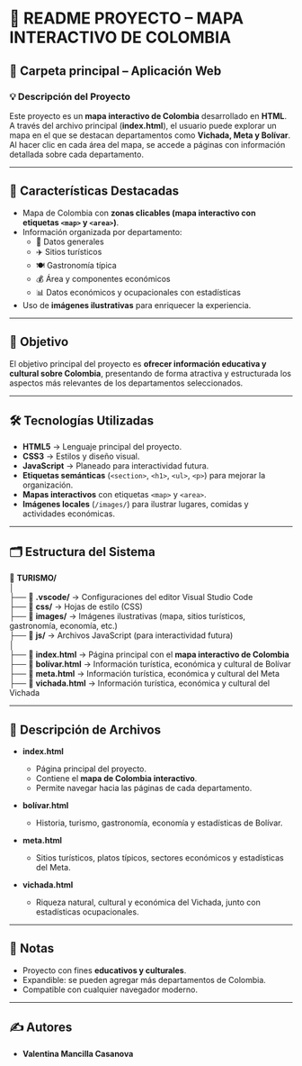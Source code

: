 # 📖 README PROYECTO – MAPA INTERACTIVO DE COLOMBIA

## 🚀 Carpeta principal – Aplicación Web

### 💡 Descripción del Proyecto

Este proyecto es un **mapa interactivo de Colombia** desarrollado en **HTML**.  
A través del archivo principal (**index.html**), el usuario puede explorar un mapa en el que se destacan departamentos como **Vichada, Meta y Bolívar**.  
Al hacer clic en cada área del mapa, se accede a páginas con información detallada sobre cada departamento.

---

## 🌟 Características Destacadas

* Mapa de Colombia con **zonas clicables (mapa interactivo con etiquetas `<map>` y `<area>`)**.  
* Información organizada por departamento:  
  * 📌 Datos generales  
  * ✈️ Sitios turísticos  
  * 🍽️ Gastronomía típica  
  * 💰 Área y componentes económicos  
  * 📊 Datos económicos y ocupacionales con estadísticas  
* Uso de **imágenes ilustrativas** para enriquecer la experiencia.  

---

## 🎯 Objetivo

El objetivo principal del proyecto es **ofrecer información educativa y cultural sobre Colombia**, presentando de forma atractiva y estructurada los aspectos más relevantes de los departamentos seleccionados.  

---

## 🛠 Tecnologías Utilizadas

* **HTML5** → Lenguaje principal del proyecto.  
* **CSS3** → Estilos y diseño visual.  
* **JavaScript** → Planeado para interactividad futura.  
* **Etiquetas semánticas** (`<section>`, `<h1>`, `<ul>`, `<p>`) para mejorar la organización.  
* **Mapas interactivos** con etiquetas `<map>` y `<area>`.  
* **Imágenes locales** (`/images/`) para ilustrar lugares, comidas y actividades económicas.  

---

## 🗂 Estructura del Sistema

📁 **TURISMO/**  
│  
├── 📂 **.vscode/** → Configuraciones del editor Visual Studio Code  
├── 📂 **css/** → Hojas de estilo (CSS)  
├── 📂 **images/** → Imágenes ilustrativas (mapa, sitios turísticos, gastronomía, economía, etc.)  
├── 📂 **js/** → Archivos JavaScript (para interactividad futura)  
│  
├── 📄 **index.html** → Página principal con el **mapa interactivo de Colombia**  
├── 📄 **bolívar.html** → Información turística, económica y cultural de Bolívar  
├── 📄 **meta.html** → Información turística, económica y cultural del Meta  
├── 📄 **vichada.html** → Información turística, económica y cultural del Vichada  

---

## 📄 Descripción de Archivos

* **index.html**  
  * Página principal del proyecto.  
  * Contiene el **mapa de Colombia interactivo**.  
  * Permite navegar hacia las páginas de cada departamento.  

* **bolívar.html**  
  * Historia, turismo, gastronomía, economía y estadísticas de Bolívar.  

* **meta.html**  
  * Sitios turísticos, platos típicos, sectores económicos y estadísticas del Meta.  

* **vichada.html**  
  * Riqueza natural, cultural y económica del Vichada, junto con estadísticas ocupacionales.  

---

## 📌 Notas

* Proyecto con fines **educativos y culturales**.  
* Expandible: se pueden agregar más departamentos de Colombia.  
* Compatible con cualquier navegador moderno.  

---

## ✍️ Autores

 
* **Valentina Mancilla Casanova**
